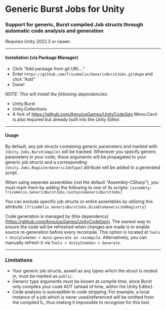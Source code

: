 # Generic Burst Jobs for Unity

### Support for generic, Burst compiled Job structs through automatic code analysis and generation
Requires Unity 2022.3 or newer.

---

#### Installation (via Package Manager)
* Click "Add package from git URL..."
* Enter `https://github.com/TriceHelix/GenericBurstJobs.git#upm` and click "Add"
* Done!

*NOTE: This will install the following dependencies:*
* Unity.Burst
* Unity.Collections
* A fork of https://github.com/AnnulusGames/UnityCodeGen
Mono.Cecil is also required but already built into the Unity Editor.

---

#### Usage

By default, any job structs containing generic parameters and marked with `[Unity.Jobs.BurstCompile]` will be tracked. Whenever you specify generic parameters in your code, these arguments will be propagated to your generic job structs and a corresponding `[Unity.Jobs.RegisterGenericJobType]` attribute will be added to a generated script.

When using seperate assemblies (not the default "Assembly-CSharp"), you must mark them by adding the following to one of its scripts: `[assembly: TriceHelix.GenericBurstJobs.ContainsGenericBurstJobs]`

You can exclude specific job structs or entire assemblies by utilizing this attribute: `[TriceHelix.GenericBurstJobs.DisableGenericJobRegistry]`

Code generation is managed by (this dependency)[https://github.com/AnnulusGames/UnityCodeGen]. The easiest way to ensure the code will be refreshed when changes are made is to enable source re-generation before every recompile. This option is located at `Tools > UnityCodeGen > Auto-generate on recompile`. Alternatively, you can manually refresh it via `Tools > UnityCodeGen > Generate`.

---

### Limitations
* Your generic job structs, aswell as any types which the struct is nested in, must be marked as `public`.
* Generic type arguments must be known at compile time, since Burst only compiles your code AOT (ahead of time, within the Unity Editor).
* Code analysis is susceptible to code stripping. For example, a local instance of a job which is never used/referenced will be omitted from the compiled IL, thus making it impossible to recognize for this tool.

